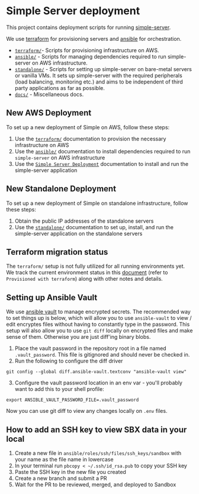 # Simple Server deployment

This project contains deployment scripts for running [simple-server](https://github.com/simpledotorg/simple-server).

We use [terraform](https://www.terraform.io/) for provisioning servers and [ansible](http://docs.ansible.com/) for orchestration.

- [`terraform/`](/terraform)-  Scripts for provisioning infrastructure on AWS.
- [`ansible/`](/ansible) - Scripts for managing dependencies required to run simple-server on AWS infrastructure.
- [`standalone/`](/standalone) - Scripts for setting up simple-server on bare-metal servers or vanilla VMs. It sets up simple-server with the required peripherals (load balancing, monitoring etc.) and aims to be independent of third party applications as far as possible.
- [`docs/`](/docs) - Miscellaneous docs.

## New AWS Deployment

To set up a new deployment of Simple on AWS, follow these steps:

1. Use the [`terraform/`](/terraform) documentation to provision the necessary infrastructure on AWS
1. Use the [`ansible/`](/ansible) documentation to install dependencies required to run `simple-server` on AWS infrastructure
1. Use the [`Simple Server Deployment`](https://github.com/simpledotorg/simple-server#deployment) documentation to install and run the simple-server application

## New Standalone Deployment

To set up a new deployment of Simple on standalone infrastructure, follow these steps:

1. Obtain the public IP addresses of the standalone servers
1. Use the [`standalone/`](/standalone) documentation to set up, install, and run the simple-server application on the standalone servers

## Terraform migration status

The `terraform/` setup is not fully utilized for all running environments yet. We track the current environment status in this [document](https://docs.google.com/spreadsheets/d/1JCfFYetk9Jrtc5iUHp-7Fx5V3QqpuCWojjcEibRJN7I/edit#gid=0) (refer to `Provisioned with terraform`) along with other notes and details.

## Setting up Ansible Vault

We use [ansible vault](https://docs.ansible.com/ansible/latest/user_guide/vault.html) to manage encrypted secrets. The recommended way to set things up is below, which will allow you to use `ansible-vault` to view / edit encryptes files without having to
constantly type in the password. This setup will also allow you to use `git diff` locally on encrypted files and make sense of them. Otherwise you are just diff'ing binary blobs.

1. Place the vault password in the repository root in a file named `.vault_password`. This file is gitignored and should never be checked in.
2. Run the following to configure the diff driver
```
git config --global diff.ansible-vault.textconv "ansible-vault view"
```
3. Configure the vault password location in an env var - you'll probably want to add this to your shell profile:
```
export ANSIBLE_VAULT_PASSWORD_FILE=.vault_password
```

Now you can use git diff to view any changes locally on `.env` files.

## How to add an SSH key to view SBX data in your local
1. Create a new file in `ansible/roles/ssh/files/ssh_keys/sandbox` with your name as the file name in lowercase
2. In your terminal run `pbcopy < ~/.ssh/id_rsa.pub` to copy your SSH key
3. Paste the SSH key in the new file you created
4. Create a new branch and submit a PR
5. Wait for the PR to be reviewed, merged, and deployed to Sandbox
